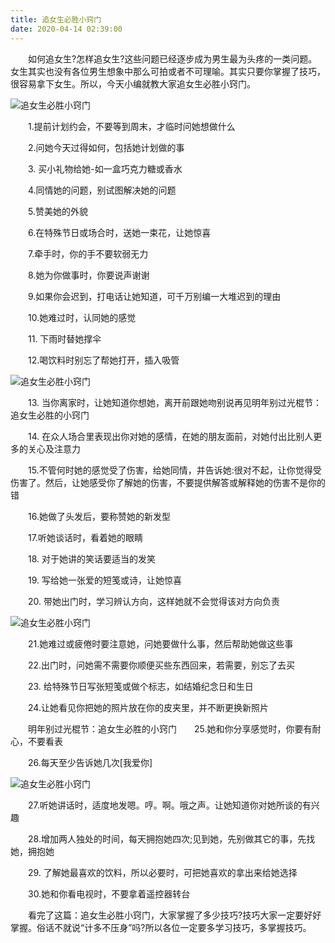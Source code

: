 ```yaml
---
title: 追女生必胜小窍门
date: 2020-04-14 02:39:00
---
```




　　如何追女生?怎样追女生?这些问题已经逐步成为男生最为头疼的一类问题。女生其实也没有各位男生想象中那么可拍或者不可理喻。其实只要你掌握了技巧，很容易拿下女生。所以，今天小编就教大家追女生必胜小窍门。

![追女生必胜小窍门](/img/e2a869cde62e76454dad11ac583dd8c9.jpg)

　　1.提前计划约会，不要等到周末，才临时问她想做什么

　　2.问她今天过得如何，包括她计划做的事

　　3\. 买小礼物给她-如一盒巧克力糖或香水

　　4.同情她的问题，别试图解决她的问题

　　5.赞美她的外貌

　　6.在特殊节日或场合时，送她一束花，让她惊喜

　　7.牵手时，你的手不要软弱无力

　　8.她为你做事时，你要说声谢谢

　　9.如果你会迟到，打电话让她知道，可千万别编一大堆迟到的理由

　　10.她难过时，认同她的感觉

　　11\. 下雨时替她撑伞

　　12.喝饮料时别忘了帮她打开，插入吸管

![追女生必胜小窍门](/img/072a5514249abc832b53bfa22514c20e.jpg)

　　13\. 当你离家时，让她知道你想她，离开前跟她吻别说再见明年别过光棍节：追女生必胜的小窍门

　　14\. 在众人场合里表现出你对她的感情，在她的朋友面前，对她付出比别人更多的关心及注意力

　　15.不管何时她的感觉受了伤害，给她同情，并告诉她:很对不起，让你觉得受伤害了。然后，让她感受你了解她的伤害，不要提供解答或解释她的伤害不是你的错

　　16.她做了头发后，要称赞她的新发型

　　17.听她谈话时，看着她的眼睛

　　18\. 对于她讲的笑话要适当的发笑

　　19\. 写给她一张爱的短笺或诗，让她惊喜

　　20\. 带她出门时，学习辨认方向，这样她就不会觉得该对方向负责

![追女生必胜小窍门](/img/8bd83324dce56cb137d8f2553bf08d0b.jpg)

　　21.她难过或疲倦时要注意她，问她要做什么事，然后帮助她做这些事

　　22.出门时，问她需不需要你顺便买些东西回来，若需要，别忘了去买

　　23\. 给特殊节日写张短笺或做个标志，如结婚纪念日和生日

　　24.让她看见你把她的照片放在你的皮夹里，并不断更换新照片

　　明年别过光棍节：追女生必胜的小窍门　　25.她和你分享感觉时，你要有耐心，不要看表

　　26.每天至少告诉她几次[我爱你]

![追女生必胜小窍门](/img/1c59acea2b209ad2c4049a80a4313576.jpg)

　　27.听她讲话时，适度地发嗯。哼。啊。哦之声。让她知道你对她所谈的有兴趣

　　28.增加两人独处的时间，每天拥抱她四次;见到她，先别做其它的事，先找她，拥抱她

　　29\. 了解她最喜欢的饮料，所以必要时，可把她喜欢的拿出来给她选择

　　30.她和你看电视时，不要拿着遥控器转台

　　看完了这篇：追女生必胜小窍门，大家掌握了多少技巧?技巧大家一定要好好掌握。俗话不就说“计多不压身”吗?所以各位一定要多学习技巧，多掌握技巧。